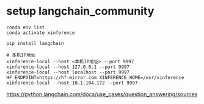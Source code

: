 
# setup langchain_community

```shell
conda env list
conda activate xinference

pip install langchain
```

```shell
# 本机IP地址
xinference-local --host <本机IP地址> --port 9997
xinference-local --host 127.0.0.1 --port 9997
xinference-local --host localhost --port 9997
HF_ENDPOINT=https://hf-mirror.com XINFERENCE_HOME=/usr/xinference xinference-local --host 10.1.104.172 --port 9997
```

https://python.langchain.com/docs/use_cases/question_answering/sources

